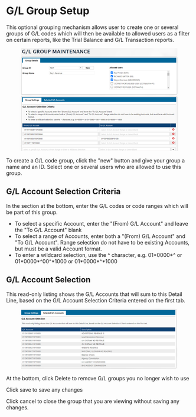 # G/L Group Setup

This optional grouping mechanism allows user to create one or several groups of G/L codes which will then be available to allowed users as a filter on certain reports, like the Trial Balance and G/L Transaction reports.

<figure><img src="../../../../.gitbook/assets/image (1208).png" alt=""><figcaption></figcaption></figure>

To create a G/L code group, click the "new" button and give your group a name and an ID. Select one or several users who are allowed to use this group.

## G/L Account Selection Criteria

In the section at the bottom, enter the G/L codes or code ranges which will be part of this group.

* To select a specific Account, enter the "(From) G/L Account" and leave the "To G/L Account" blank
* To select a range of Accounts, enter both a "(From) G/L Account" and "To G/L Account". Range selection do not have to be existing Accounts, but must be a valid Account format.
* To enter a wildcard selection, use the ^ character, e.g. 01\*0000\*^ or 01\*0000\*^00^\*1000 or 01\*0000\*^\*1000

## G/L Account Selection

This read-only listing shows the G/L Accounts that will sum to this Detail Line, based on the G/L Account Selection Criteria entered on the first tab.

<figure><img src="../../../../.gitbook/assets/image (1296).png" alt=""><figcaption></figcaption></figure>

At the bottom, click Delete to remove G/L groups you no longer wish to use

Click save to save any changes

Click cancel to close the group that you are viewing without saving any changes.
